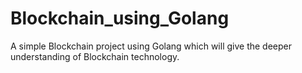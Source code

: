 # Blockchain_using_Golang
A simple Blockchain project using Golang which will give the deeper understanding of Blockchain technology.
